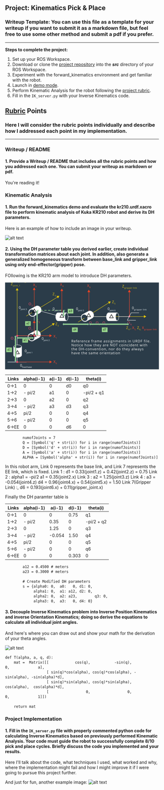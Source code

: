 ## Project: Kinematics Pick & Place
### Writeup Template: You can use this file as a template for your writeup if you want to submit it as a markdown file, but feel free to use some other method and submit a pdf if you prefer.

---


**Steps to complete the project:**  


1. Set up your ROS Workspace.
2. Download or clone the [project repository](https://github.com/udacity/RoboND-Kinematics-Project) into the ***src*** directory of your ROS Workspace.  
3. Experiment with the forward_kinematics environment and get familiar with the robot.
4. Launch in [demo mode](https://classroom.udacity.com/nanodegrees/nd209/parts/7b2fd2d7-e181-401e-977a-6158c77bf816/modules/8855de3f-2897-46c3-a805-628b5ecf045b/lessons/91d017b1-4493-4522-ad52-04a74a01094c/concepts/ae64bb91-e8c4-44c9-adbe-798e8f688193).
5. Perform Kinematic Analysis for the robot following the [project rubric](https://review.udacity.com/#!/rubrics/972/view).
6. Fill in the `IK_server.py` with your Inverse Kinematics code. 


[//]: # (Image References)

[image1]: ./misc_images/misc1.png
[image2]: ./misc_images/misc3.png
[image3]: ./misc_images/misc2.png

## [Rubric](https://review.udacity.com/#!/rubrics/972/view) Points
### Here I will consider the rubric points individually and describe how I addressed each point in my implementation.  

---
### Writeup / README

#### 1. Provide a Writeup / README that includes all the rubric points and how you addressed each one.  You can submit your writeup as markdown or pdf.  

You're reading it!

### Kinematic Analysis
#### 1. Run the forward_kinematics demo and evaluate the kr210.urdf.xacro file to perform kinematic analysis of Kuka KR210 robot and derive its DH parameters.

Here is an example of how to include an image in your writeup.

![alt text][image1]

#### 2. Using the DH parameter table you derived earlier, create individual transformation matrices about each joint. In addition, also generate a generalized homogeneous transform between base_link and gripper_link using only end-effector(gripper) pose.

FOllowing is the KR210 arm model to introduce DH parameters.

![](2018-10-10-17-26-20.png)

| Links | alpha(i-1) | a(i-1) | d(i-1) | theta(i)   |
| ----- | ---------- | ------ | ------ | ---------- |
| 0->1  | 0          | 0      | d0     | q0         |
| 1->2  | - pi/2     | a1     | 0      | -pi/2 + q1 |
| 2->3  | 0          | a2     | 0      | q2         |
| 3->4  | - pi/2     | a3     | d3     | q3         |
| 4->5  | pi/2       | 0      | 0      | q4         |
| 5->6  | - pi/2     | 0      | 0      | q5         |
| 6->EE | 0          | 0      | d6     | 0          |

```
        numofJoints = 7
        Q = [Symbol('q' + str(i)) for i in range(numofJoints)]
        D = [Symbol('d' + str(i)) for i in range(numofJoints)]
        A = [Symbol('a' + str(i)) for i in range(numofJoints)]
        ALPHA = [Symbol('alpha' + str(i)) for i in range(numofJoints)]
```

In this robot arm, Link 0 represents the base link, and
Link 7 represents the EE link, which is fixed.
Link 1 : d1 = 0.33(joint1.z) + 0.42(joint2.z) = 0.75
Link 2 : alpha1 = -pi/2 
a1 = 0.35(joint2.x) 
Link 3 : a2 = 1.25(joint3.z)
Link 4 : a3 = -0.054(joint4.z)
         d4 = 0.96(joint4.x) + 0.54(joint5.x) = 1.50
Link 7(Gripper Link) :, d6 = 0.193(joint6.x) + 0.11(gripper_joint.x)

Finally the DH paramter table is

| Links | alpha(i-1) | a(i-1)  | d(i-1) | theta(i)   |
| ----- | ---------- | ------- | ------ | ---------- |
| 0->1  |      0     | 0       | 0.75   | q1         |
| 1->2  | - pi/2     | 0.35    | 0      | -pi/2 + q2 |
| 2->3  |      0     | 1.25    | 0      | q3         |
| 3->4  | - pi/2     | -0.054  | 1.50   | q4         |
| 4->5  |   pi/2     | 0       | 0      | q5         |
| 5->6  | - pi/2     | 0       | 0      | q6         |
| 6->EE |      0     | 0       | 0.303  | 0          |

```
        a12 = 0.4500 # meters
        a23 = 0.3000 # meters

    	# Create Modified DH parameters
	    s = {alpha0: 0,  a0:   0, d1: 0,
             alpha1: 0,  a1: a12, d2: 0,
             alpha2: 0,  a2: a23,        q3: 0,
             alpha3: 0,  a3:   0, d4: 0}
```

#### 3. Decouple Inverse Kinematics problem into Inverse Position Kinematics and inverse Orientation Kinematics; doing so derive the equations to calculate all individual joint angles.

And here's where you can draw out and show your math for the derivation of your theta angles. 

![alt text][image2]

```
def T(alpha, a, q, d):
    mat =  Matrix([[            cos(q),           -sin(q),           0,             a],
                   [ sin(q)*cos(alpha), cos(q)*cos(alpha), -sin(alpha), -sin(alpha)*d],
                   [ sin(q)*sin(alpha), cos(q)*sin(alpha),  cos(alpha),  cos(alpha)*d],
                   [                 0,                 0,           0,             1]])

    return mat
```

### Project Implementation

#### 1. Fill in the `IK_server.py` file with properly commented python code for calculating Inverse Kinematics based on previously performed Kinematic Analysis. Your code must guide the robot to successfully complete 8/10 pick and place cycles. Briefly discuss the code you implemented and your results. 


Here I'll talk about the code, what techniques I used, what worked and why, where the implementation might fail and how I might improve it if I were going to pursue this project further.  


And just for fun, another example image:
![alt text][image3]


